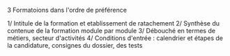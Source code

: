 3 Formatoions dans l'ordre de préférence

1/ Intitule de la formation et etablissement de ratachement
2/ Synthèse du contenue de la formation module par module
3/ Débouché en termes de métiers, secteur d'activités
4/ Conditions d'entrée : calendrier et étapes de la candidature, consignes du dossier, des tests